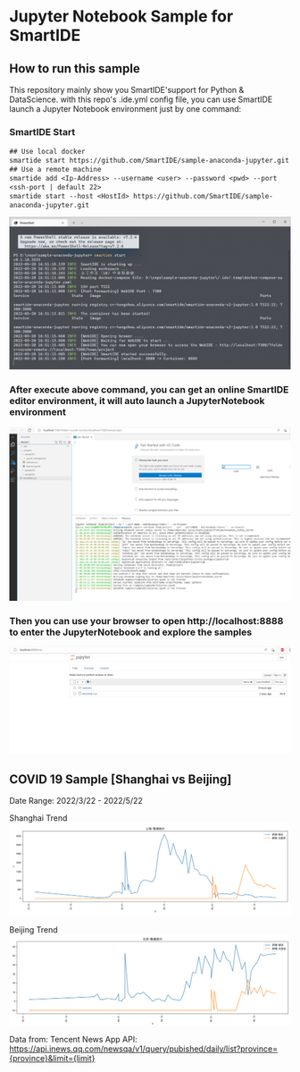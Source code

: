 # Jupyter Notebook Sample for SmartIDE

## How to run this sample
This repository mainly show you SmartIDE'support for Python & DataScience. with this repo's .ide.yml config file, you can use SmartIDE launch a Jupyter Notebook environment just by one command:

### SmartIDE Start

```shell
## Use local docker
smartide start https://github.com/SmartIDE/sample-anaconda-jupyter.git
## Use a remote machine
smartide add <Ip-Address> --username <user> --password <pwd> --port <ssh-port | default 22>
smartide start --host <HostId> https://github.com/SmartIDE/sample-anaconda-jupyter.git
```

![image](images/01-start-command.png)

### After execute above command, you can get an online SmartIDE editor environment, it will auto launch a JupyterNotebook environment
![image](images/02-online-editor.png)


### Then you can use your browser to open http://localhost:8888 to enter the JupyterNotebook and explore the samples
![image](images/03-jupyter-notebook.png)

## COVID 19 Sample [Shanghai vs Beijing]

Date Range: 2022/3/22 - 2022/5/22

Shanghai Trend
![image](images/cov19-shanghai-60.png)

Beijing Trend
![image](images/cov19-beijing-60.png)

Data from: Tencent News App 
API: https://api.inews.qq.com/newsqa/v1/query/pubished/daily/list?province={province}&limit={limit}



